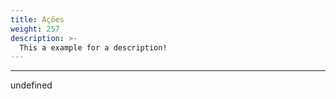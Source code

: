 ```yaml
---
title: Ações
weight: 257
description: >-
  This a example for a description!
---
```


---

undefined
